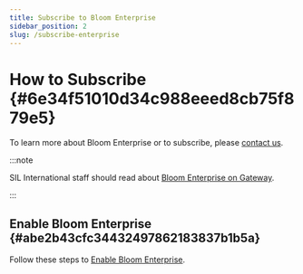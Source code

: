 ```yaml
---
title: Subscribe to Bloom Enterprise
sidebar_position: 2
slug: /subscribe-enterprise
---
```




# How to Subscribe {#6e34f51010d34c988eeed8cb75f879e5}


To learn more about Bloom Enterprise or to subscribe, please [contact us](mailto:enterprise@bloomlibrary.org).


:::note

SIL International staff should read about [Bloom Enterprise on Gateway](https://gateway.sil.org/x/UolzDQ/).

:::




## Enable Bloom Enterprise {#abe2b43cfc34432497862183837b1b5a}


Follow these steps to [Enable Bloom Enterprise](/enable-bloom-enterprise).

